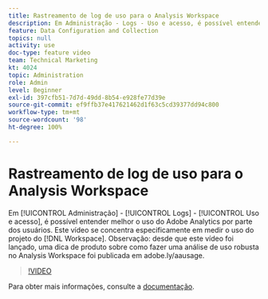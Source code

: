 ```yaml
---
title: Rastreamento de log de uso para o Analysis Workspace
description: Em Administração - Logs - Uso e acesso, é possível entender melhor o uso do Adobe Analytics por parte dos usuários. Este vídeo se concentra especificamente na medição do uso do projeto do Espaço de trabalho.
feature: Data Configuration and Collection
topics: null
activity: use
doc-type: feature video
team: Technical Marketing
kt: 4024
topic: Administration
role: Admin
level: Beginner
exl-id: 397cfb51-7d7d-49dd-8b54-e928fe77d39e
source-git-commit: ef9ffb37e417621462d1f63c5cd39377dd94c800
workflow-type: tm+mt
source-wordcount: '98'
ht-degree: 100%

---
```


# Rastreamento de log de uso para o Analysis Workspace

Em [!UICONTROL Administração] - [!UICONTROL Logs] - [!UICONTROL Uso e acesso], é possível entender melhor o uso do Adobe Analytics por parte dos usuários. Este vídeo se concentra especificamente em medir o uso do projeto do [!DNL Workspace]. Observação: desde que este vídeo foi lançado, uma dica de produto sobre como fazer uma análise de uso robusta no Analysis Workspace foi publicada em adobe.ly/aausage.

>[!VIDEO](https://video.tv.adobe.com/v/29768/?quality=12)

Para obter mais informações, consulte a [documentação](https://experienceleague.adobe.com/docs/analytics/admin/admin-tools/logs.html?lang=pt-BR).
